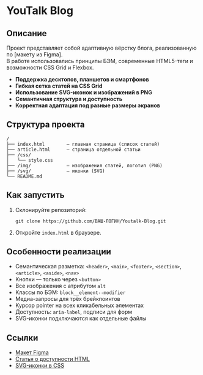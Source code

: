 # YouTalk Blog

## Описание

Проект представляет собой адаптивную вёрстку блога, реализованную по [макету из Figma].  
В работе использовались принципы БЭМ, современные HTML5-теги и возможности CSS Grid и Flexbox.

- **Поддержка десктопов, планшетов и смартфонов**
- **Гибкая сетка статей на CSS Grid**
- **Использование SVG-иконок и изображений в PNG**
- **Семантичная структура и доступность**
- **Корректная адаптация под разные размеры экранов**

## Структура проекта

```
/
├── index.html        — главная страница (список статей)
├── article.html      — страница отдельной статьи
├── /css/
│   └── style.css
├── /img/             — изображения статей, логотип (PNG)
├── /svg/             — иконки (SVG)
└── README.md
```

## Как запустить

1. Склонируйте репозиторий:
   ```
   git clone https://github.com/ВАШ-ЛОГИН/Youtalk-Blog.git
   ```
2. Откройте `index.html` в браузере.

## Особенности реализации

- Семантическая разметка: `<header>`, `<main>`, `<footer>`, `<section>`, `<article>`, `<aside>`, `<nav>`
- Кнопки — только через `<button>`
- Все изображения с атрибутом `alt`
- Классы по БЭМ: `block__element--modifier`
- Медиа-запросы для трёх брейкпоинтов
- Курсор pointer на всех кликабельных элементах
- Доступность: `aria-label`, подписи для форм
- SVG-иконки подключаются как отдельные файлы

## Ссылки

- [Макет Figma](https://www.figma.com/file/NsD6GG3ZWD29ZWzkCMUkjU/Youtalk---Blog?t=uSFxX1tmP6DXIxIn-1)
- [Статья о доступности HTML](https://developer.mozilla.org/ru/docs/Learn/Accessibility/HTML)
- [SVG-иконки в CSS](https://webcademy.ru/blog/47/)
